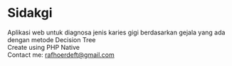 # Sidakgi
Aplikasi web untuk diagnosa jenis karies gigi berdasarkan gejala yang ada dengan metode Decision Tree
<br />
Create using PHP Native
<br />
Contact me: rafhoerdeft@gmail.com


